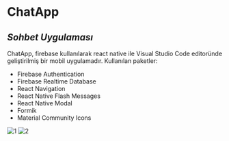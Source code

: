 # ChatApp
## _Sohbet Uygulaması_





ChatApp, firebase kullanılarak react native ile Visual Studio Code editoründe geliştirilmiş bir mobil uygulamadır.
Kullanılan paketler:

- Firebase Authentication
- Firebase Realtime Database
- React Navigation
- React Native Flash Messages
- React Native Modal
- Formik
- Material Community Icons
 

![1](https://user-images.githubusercontent.com/48842851/137982486-b8c448de-a35e-481b-9640-56505bd4ed45.PNG)
![2](https://user-images.githubusercontent.com/48842851/137982533-347ba0c3-3a7e-4046-9b93-0fb7788bcea0.PNG)
